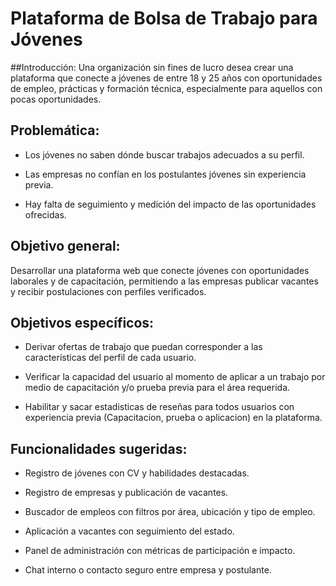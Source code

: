 # Plataforma de Bolsa de Trabajo para Jóvenes
##Introducción:
Una organización sin fines de lucro desea crear una plataforma que conecte a jóvenes de entre 18 y 25 años con oportunidades de empleo, prácticas y formación técnica, especialmente para aquellos con pocas oportunidades.

## Problemática:
- Los jóvenes no saben dónde buscar trabajos adecuados a su perfil.

- Las empresas no confían en los postulantes jóvenes sin experiencia previa.

- Hay falta de seguimiento y medición del impacto de las oportunidades ofrecidas.

## Objetivo general:
Desarrollar una plataforma web que conecte jóvenes con oportunidades laborales y de capacitación, permitiendo a las empresas publicar vacantes y recibir postulaciones con perfiles verificados.

## Objetivos específicos:
- Derivar ofertas de trabajo que puedan corresponder a las características del perfil de cada usuario. 

- Verificar la capacidad del usuario al momento de aplicar a un trabajo por medio de capacitación y/o prueba previa para el área requerida.

- Habilitar y sacar estadisticas de reseñas para todos usuarios con experiencia previa (Capacitacion, prueba o aplicacion) en la plataforma.

## Funcionalidades sugeridas:
- Registro de jóvenes con CV y habilidades destacadas.

- Registro de empresas y publicación de vacantes.

- Buscador de empleos con filtros por área, ubicación y tipo de empleo.

- Aplicación a vacantes con seguimiento del estado.

- Panel de administración con métricas de participación e impacto.

- Chat interno o contacto seguro entre empresa y postulante.
